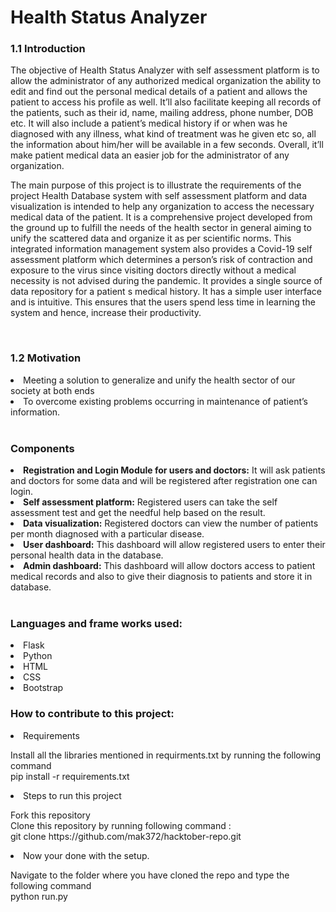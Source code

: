 <h1>Health Status Analyzer</h1>
<h3><strong>1.1 Introduction</strong></span></h3>
<p>The objective of Health Status Analyzer with self assessment platform is to allow the administrator of any authorized medical organization the ability to edit and find out the personal medical details of a patient and allows the patient to access his profile as well. It’ll also facilitate keeping all records of the patients, such as their id, name, mailing address, phone number, DOB etc. It will also include a patient’s medical history if or when was he diagnosed with any illness, what kind of treatment was he given etc so, all the information about him/her will be available in a few seconds. Overall, it’ll make patient medical data an easier job for the administrator of any organization.</p>
<p>The main purpose of this project is to illustrate the requirements of the project Health Database system with self assessment platform and data visualization is intended to help any organization to access the necessary medical data of the patient. It is a comprehensive project developed from the ground up to fulfill the needs of the health sector in general aiming to unify the scattered data and organize it as per scientific norms. This integrated information management system also provides a Covid-19 self assessment platform which determines a person’s risk of contraction and exposure to the virus since visiting doctors directly without a medical necessity is not advised during the pandemic. It provides a single source of data repository for a patient s medical history. It has a simple user interface and is intuitive. This ensures that the users spend less time in learning the system and hence, increase their productivity.</p><br>

<h3><strong>1.2	Motivation</strong></h3>

<li>Meeting a solution to generalize and unify the health sector of our society at both ends</li>
<li>To overcome existing problems occurring in maintenance of patient’s information.</li>
</ul><br>

<h3><strong>Components</strong></h3>

<li><strong>Registration and Login Module for users and doctors:</strong> It will ask patients and doctors for some data and will be registered after registration one can login.</li>
<li><strong>Self assessment platform:</strong> Registered users can take the self assessment test and get the needful help based on the result.</li>
<li><strong>Data visualization:</strong> Registered doctors can view the number of patients per month diagnosed with a particular disease.</li>
<li><strong>User dashboard:</strong> This dashboard will allow registered users to enter their personal health data in the database.</li>
<li><strong>Admin dashboard:</strong> This dashboard will allow doctors access to patient medical records and also to give their diagnosis to patients and store it in database.</li><br>

<h3><strong>Languages and frame works used:</strong></h3>
<li>Flask</li>
<li>Python</li>
<li>HTML</li>
<li>CSS</li>
<li>Bootstrap</li>

<h3><strong>How to contribute to this project:</strong></h3>
<li>Requirements</li>
<p>Install all the libraries mentioned in requirments.txt by running the following command </br> pip install -r requirements.txt</br></p>
<li>Steps to run this project</li>
<p>Fork this repository</br> Clone this repository by running following command :</br> git clone https://github.com/mak372/hacktober-repo.git</p>
<li> Now your done with the setup.</li>
<p>Navigate to the folder where you have cloned the repo and type the following command</br>python run.py</p>

